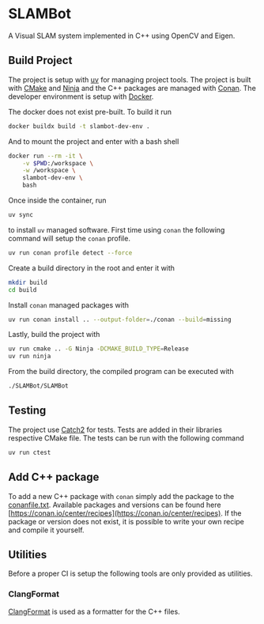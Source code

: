 # SLAMBot

A Visual SLAM system implemented in C++ using OpenCV and Eigen.

## Build Project
The project is setup with [uv](https://github.com/astral-sh/uv) for managing
project tools. The project is built with [CMake](https://cmake.org/) and
[Ninja](https://ninja-build.org/) and the C++ packages are managed with [Conan](https://conan.io/). The developer environment is setup with [Docker](https://www.docker.com/).

The docker does not exist pre-built. To build it run
```sh
docker buildx build -t slambot-dev-env .
```
And to mount the project and enter with a bash shell
```sh
docker run --rm -it \
    -v $PWD:/workspace \
    -w /workspace \
    slambot-dev-env \
    bash
```

Once inside the container, run
```sh
uv sync
```
to install `uv` managed software. First time using `conan` the following command
will setup the `conan` profile.
```sh
uv run conan profile detect --force
```
Create a build directory in the root and enter it with
```sh
mkdir build
cd build
```
Install `conan` managed packages with
```sh
uv run conan install .. --output-folder=./conan --build=missing
```
Lastly, build the project with
```sh
uv run cmake .. -G Ninja -DCMAKE_BUILD_TYPE=Release
uv run ninja
```

From the build directory, the compiled program can be executed with
```sh
./SLAMBot/SLAMBot
```

## Testing
The project use [Catch2](https://github.com/catchorg/Catch2) for tests. Tests
are added in their libraries respective CMake file. The tests can be run with
the following command
```sh
uv run ctest
```

## Add C++ package
To add a new C++ package with `conan` simply add the package to the
[conanfile.txt](./conanfile.txt). Available packages and versions can be found
here [https://conan.io/center/recipes](https://conan.io/center/recipes). If the
package or version does not exist, it is possible to write your own recipe and
compile it yourself.

## Utilities
Before a proper CI is setup the following tools are only provided as utilities.
### ClangFormat
[ClangFormat](https://clang.llvm.org/docs/ClangFormat.html) is used as a formatter for the C++ files.
